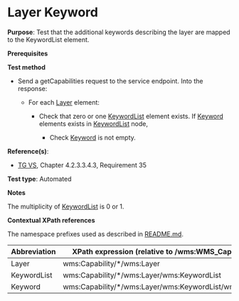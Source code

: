 # Layer Keyword

**Purpose**: Test that the additional keywords describing the layer are mapped to the KeywordList element.

**Prerequisites**

**Test method**

* Send a getCapabilities request to the service endpoint. Into the response:

  * For each [Layer](#layer) element:

    * Check that zero or one [KeywordList](#KeywordList) element exists. If [Keyword](#Keyword) elements exists in [KeywordList](#KeywordList) node,

        * Check [Keyword](#Keyword) is not empty.

**Reference(s)**:
* [TG VS](./README.md#ref_TG_VS), Chapter 4.2.3.3.4.3, Requirement 35

**Test type**: Automated

**Notes**

The multiplicity of [KeywordList](#KeywordList) is 0 or 1.

**Contextual XPath references**

The namespace prefixes used as described in [README.md](./README.md#namespaces).

Abbreviation                                               |  XPath expression (relative to /wms:WMS_Capabilities)
---------------------------------------------------------- | -------------------------------------------------------------------------
Layer <a name="layer"></a> | wms:Capability/*/wms:Layer
KeywordList <a name="KeywordList"></a> | wms:Capability/*/wms:Layer/wms:KeywordList
Keyword <a name="Keyword"></a> | wms:Capability/*/wms:Layer/wms:KeywordList/wms:Keyword

